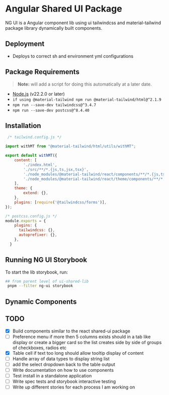 # Angular Shared UI Package

NG UI is a Angular component lib using ui tailwindcss and material-tailwind package library dynamically built components.

## Deployment

-   Deploys to correct sh and environment yml configurations

## Package Requirements
> **Note:** will add a script for doing this automatically at a later date.
-   [Node.js](https://nodejs.org/) (v22.2.0 or later)
-   `if using @material-tailwind npm run @material-tailwind/html@^2.1.9`
-   `npm run --save-dev tailwindcss@^3.4.7`
-   `npm run --save-dev postcss@^8.4.40`

## Installation

```javascript
 /* tailwind.config.js */

import withMT from "@material-tailwind/html/utils/withMT";

export default withMT({
    content: [
        './index.html',
        './src/**/*.{js,ts,jsx,tsx}',
        './node_modules/@material-tailwind/react/components/**/*.{js,ts,jsx,tsx}',
        './node_modules/@material-tailwind/react/theme/components/**/*.{js,ts,jsx,tsx}',
    ],
    theme: {
        extend: {},
    },
    plugins: [require('@tailwindcss/forms')],
});

/* postcss.config.js */
module.exports = {
    plugins: {
      tailwindcss: {},
      autoprefixer: {},
    },
  }

```

## Running NG UI Storybook

To start the lib storybook, run:

```bash
## from parent level of ui-shared-lib
 pnpm --filter ng-ui storybook
```

## Dynamic Components

## TODO

-   [x] Build components similar to the react shared-ui package
-   [ ] Preference menu if more then 5 columns exists should in a tab like display or create a bigger card so the list creates side by side of groups of
        checkboxes, radios etc
-   [x] Table cell if text too long should allow tooltip display of content
-   [ ] Handle array of data types to display string list
-   [ ] add the select dropdown back to the table output
-   [ ] Write documentation on how to use components
-   [ ] Test install in a standalone application
-   [ ] Write spec tests and storybook interactive testing
-   [ ] Write up different stories for each process I am working on
